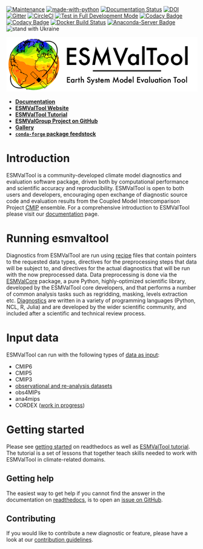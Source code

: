 [![Maintenance](https://img.shields.io/badge/Maintained%3F-yes-green.svg)](https://GitHub.com/Naereen/StrapDown.js/graphs/commit-activity)
[![made-with-python](https://img.shields.io/badge/Made%20with-Python-1f425f.svg)](https://www.python.org/)
[![Documentation Status](https://readthedocs.org/projects/esmvaltool/badge/?version=latest)](https://esmvaltool.readthedocs.io/en/latest/?badge=latest)
[![DOI](https://zenodo.org/badge/DOI/10.5281/zenodo.3401363.svg)](https://doi.org/10.5281/zenodo.3401363)
[![Gitter](https://badges.gitter.im/Join%20Chat.svg)](https://gitter.im/ESMValGroup?utm_source=badge&utm_medium=badge&utm_campaign=pr-badge&utm_content=badge)
[![CircleCI](https://circleci.com/gh/ESMValGroup/ESMValTool/tree/main.svg?style=svg)](https://circleci.com/gh/ESMValGroup/ESMValTool/tree/main)
[![Test in Full Development Mode](https://github.com/ESMValGroup/ESMValTool/actions/workflows/test-development.yml/badge.svg)](https://github.com/ESMValGroup/ESMValTool/actions/workflows/test-development.yml)
[![Codacy Badge](https://app.codacy.com/project/badge/Coverage/79bf6932c2e844eea15d0fb1ed7e415c)](https://www.codacy.com/gh/ESMValGroup/ESMValTool?utm_source=github.com&utm_medium=referral&utm_content=ESMValGroup/ESMValTool&utm_campaign=Badge_Coverage)
[![Codacy Badge](https://app.codacy.com/project/badge/Grade/79bf6932c2e844eea15d0fb1ed7e415c)](https://www.codacy.com/gh/ESMValGroup/ESMValTool?utm_source=github.com&amp;utm_medium=referral&amp;utm_content=ESMValGroup/ESMValTool&amp;utm_campaign=Badge_Grade)
[![Docker Build Status](https://img.shields.io/docker/cloud/build/esmvalgroup/esmvaltool.svg)](https://hub.docker.com/r/esmvalgroup/esmvaltool/)
[![Anaconda-Server Badge](https://anaconda.org/conda-forge/esmvaltool/badges/version.svg)](https://anaconda.org/conda-forge/esmvaltool)
![stand with Ukraine](https://badgen.net/badge/stand%20with/UKRAINE/?color=0057B8&labelColor=FFD700)

![esmvaltoollogo](https://raw.githubusercontent.com/ESMValGroup/ESMValTool/main/doc/sphinx/source/figures/ESMValTool-logo-2.png)

- [**Documentation**](https://docs.esmvaltool.org/en/latest/)
- [**ESMValTool Website**](https://www.esmvaltool.org/)
- [**ESMValTool Tutorial**](https://tutorial.esmvaltool.org/index.html)
- [**ESMValGroup Project on GitHub**](https://github.com/ESMValGroup)
- [**Gallery**](https://docs.esmvaltool.org/en/latest/gallery.html)
- [**`conda-forge` package feedstock**](https://github.com/conda-forge/esmvaltool-suite-feedstock)

# Introduction

ESMValTool is a community-developed climate model diagnostics and evaluation software package, driven
both by computational performance and scientific accuracy and reproducibility. ESMValTool is open to both
users and developers, encouraging open exchange of diagnostic source code and evaluation results from the
Coupled Model Intercomparison Project [CMIP](https://www.wcrp-climate.org/wgcm-cmip) ensemble. For a
comprehensive introduction to ESMValTool please visit our
[documentation](https://docs.esmvaltool.org/en/latest/introduction.html) page.

# Running esmvaltool

Diagnostics from ESMValTool are run using [recipe](https://docs.esmvaltool.org/en/latest/recipes/index.html)
files that contain pointers to the requested data types, directives for the preprocessing steps that data
will be subject to, and directives for the actual diagnostics that will be run with the now preprocessed data.
Data preprocessing is done via the [ESMValCore](https://docs.esmvaltool.org/projects/ESMValCore/en/latest/quickstart/index.html) package, a pure Python, highly-optimized scientific library, developed by the ESMValTool core developers,
and that performs a number of common analysis tasks
such as regridding, masking, levels extraction etc. [Diagnostics](https://docs.esmvaltool.org/en/latest/develop/diagnostic.html) are written in a variety of programming languages (Python, NCL, R, Julia) and are developed by the wider
scientific community, and included after a scientific and technical review process.

# Input data

ESMValTool can run with the following types of [data as input](https://docs.esmvaltool.org/en/latest/input.html):

- CMIP6
- CMIP5
- CMIP3
- [observational and re-analysis datasets](https://docs.esmvaltool.org/en/latest/input.html#supported-datasets-for-which-a-cmorizer-script-is-available)
- obs4MIPs
- ana4mips
- CORDEX ([work in progress](https://docs.esmvaltool.org/en/latest/input.html#cordex-note))

# Getting started

Please see [getting started](https://docs.esmvaltool.org/en/latest/quickstart/index.html) on readthedocs as well as [ESMValTool tutorial](https://tutorial.esmvaltool.org/index.html). The tutorial is a set of lessons that together teach skills needed to work with ESMValTool in climate-related domains.

## Getting help

The easiest way to get help if you cannot find the answer in the documentation on [readthedocs](https://docs.esmvaltool.org), is to open an [issue on GitHub](https://github.com/ESMValGroup/ESMValTool/issues).

## Contributing

If you would like to contribute a new diagnostic or feature, please have a look at our [contribution guidelines](https://docs.esmvaltool.org/en/latest/community/index.html).
